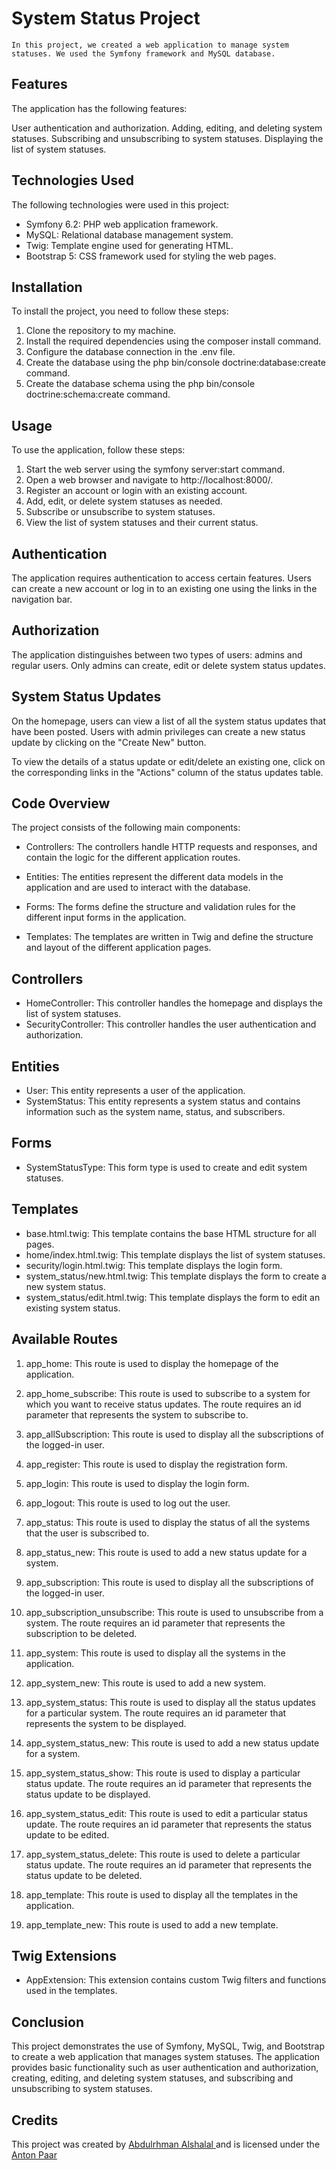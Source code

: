 # System Status Project
    In this project, we created a web application to manage system statuses. We used the Symfony framework and MySQL database.

## Features
The application has the following features:

User authentication and authorization.
Adding, editing, and deleting system statuses.
Subscribing and unsubscribing to system statuses.
Displaying the list of system statuses.


## Technologies Used
The following technologies were used in this project:

* Symfony 6.2: PHP web application framework.
* MySQL: Relational database management system.
* Twig: Template engine used for generating HTML.
* Bootstrap 5: CSS framework used for styling the web pages.

## Installation
To install the project, you need to follow these steps:

1. Clone the repository to my machine.
2. Install the required dependencies using the composer install command.
3. Configure the database connection in the .env file.
4. Create the database using the php bin/console doctrine:database:create command.
5. Create the database schema using the php bin/console doctrine:schema:create command.

## Usage
To use the application, follow these steps:

1. Start the web server using the symfony server:start command.
2. Open a web browser and navigate to http://localhost:8000/.
3. Register an account or login with an existing account.
4. Add, edit, or delete system statuses as needed.
5. Subscribe or unsubscribe to system statuses.
6. View the list of system statuses and their current status.

## Authentication
The application requires authentication to access certain features. Users can create a new account or log in to an existing one using the links in the navigation bar.

## Authorization
The application distinguishes between two types of users: admins and regular users. Only admins can create, edit or delete system status updates.

## System Status Updates
On the homepage, users can view a list of all the system status updates that have been posted. Users with admin privileges can create a new status update by clicking on the "Create New" button.

To view the details of a status update or edit/delete an existing one, click on the corresponding links in the "Actions" column of the status updates table.

## Code Overview
The project consists of the following main components:

* Controllers: The controllers handle HTTP requests and responses, and contain the logic for the different application routes.

* Entities: The entities represent the different data models in the application and are used to interact with the database.

* Forms: The forms define the structure and validation rules for the different input forms in the 
application.

* Templates: The templates are written in Twig and define the structure and layout of the different application pages.

## Controllers
* HomeController: This controller handles the homepage and displays the list of system statuses.
* SecurityController: This controller handles the user authentication and authorization.

## Entities
* User: This entity represents a user of the application.
* SystemStatus: This entity represents a system status and contains information such as the system name, status, and subscribers.

## Forms
* SystemStatusType: This form type is used to create and edit system statuses.

## Templates
* base.html.twig: This template contains the base HTML structure for all pages.
* home/index.html.twig: This template displays the list of system statuses.
* security/login.html.twig: This template displays the login form.
* system_status/new.html.twig: This template displays the form to create a new system status.
* system_status/edit.html.twig: This template displays the form to edit an existing system status.

## Available Routes
1. app_home: This route is used to display the homepage of the application.

2. app_home_subscribe: This route is used to subscribe to a system for which you want to receive status updates. The route requires an id parameter that represents the system to subscribe to.

3. app_allSubscription: This route is used to display all the subscriptions of the logged-in user.

4. app_register: This route is used to display the registration form.

5. app_login: This route is used to display the login form.

6. app_logout: This route is used to log out the user.

7. app_status: This route is used to display the status of all the systems that the user is subscribed to.

8. app_status_new: This route is used to add a new status update for a system.

9. app_subscription: This route is used to display all the subscriptions of the logged-in user.

10. app_subscription_unsubscribe: This route is used to unsubscribe from a system. The route requires an id parameter that represents the subscription to be deleted.

11. app_system: This route is used to display all the systems in the application.

12. app_system_new: This route is used to add a new system.

13. app_system_status: This route is used to display all the status updates for a particular system. The route requires an id parameter that represents the system to be displayed.

14. app_system_status_new: This route is used to add a new status update for a system.

15. app_system_status_show: This route is used to display a particular status update. The route requires an id parameter that represents the status update to be displayed.

16. app_system_status_edit: This route is used to edit a particular status update. The route requires an id parameter that represents the status update to be edited.

17. app_system_status_delete: This route is used to delete a particular status update. The route requires an id parameter that represents the status update to be deleted.

18. app_template: This route is used to display all the templates in the application.

19. app_template_new: This route is used to add a new template.

## Twig Extensions
* AppExtension: This extension contains custom Twig filters and functions used in the templates.

## Conclusion
This project demonstrates the use of Symfony, MySQL, Twig, and Bootstrap to create a web application that manages system statuses. The application provides basic functionality such as user authentication and authorization, creating, editing, and deleting system statuses, and subscribing and unsubscribing to system statuses.

## Credits
This project was created by [ Abdulrhman Alshalal ](https://www.linkedin.com/in/abdulrhman-alshalal-556642196/?originalSubdomain=at) and is licensed under the [Anton Paar](https://www.anton-paar.com/at-de/)